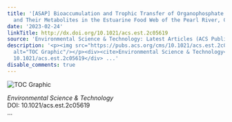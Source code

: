 ```yaml
---
title: '[ASAP] Bioaccumulation and Trophic Transfer of Organophosphate Flame Retardants
  and Their Metabolites in the Estuarine Food Web of the Pearl River, China'
date: '2023-02-24'
linkTitle: http://dx.doi.org/10.1021/acs.est.2c05619
source: 'Environmental Science & Technology: Latest Articles (ACS Publications)'
description: '<p><img src="https://pubs.acs.org/cms/10.1021/acs.est.2c05619/asset/images/medium/es2c05619_0006.gif"
  alt="TOC Graphic"/></p><div><cite>Environmental Science & Technology</cite></div><div>DOI:
  10.1021/acs.est.2c05619</div> ...'
disable_comments: true
---
```

<p><img src="https://pubs.acs.org/cms/10.1021/acs.est.2c05619/asset/images/medium/es2c05619_0006.gif" alt="TOC Graphic"/></p><div><cite>Environmental Science & Technology</cite></div><div>DOI: 10.1021/acs.est.2c05619</div> ...